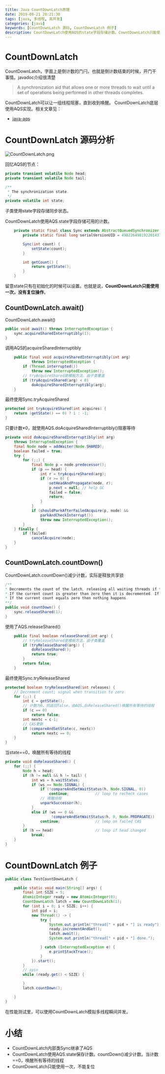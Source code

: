 ```yaml
---
title: Java CountDownLatch原理
date: 2019-08-21 20:21:30
tags: [java, 多线程, 高并发]
categories: [java]
keywords: [CountDownLatch 源码, CountDownLatch 例子]
description: CountDownLatch使用AQS的state字段存储计数。CountDownLatch只能使用一次，没有复位操作
---
```


# CountDownLatch

CountDownLatch，字面上是倒计数的门闩，也就是倒计数结束的时候，开门干事情。javadoc介绍很清楚
>A synchronization aid that allows one or more threads to wait until a set of operations being performed in other threads completes.

CountDownLatch可以让一组线程阻塞，直到收到唤醒。
CountDownLatch底层使用AQS实现。相关文章见：
- [java-aqs](/posts/java-aqs)

# CountDownLatch 源码分析



![CountDownLatch.png](CountDownLatch.png)



<!-- more -->

回忆AQS的节点：
```java
private transient volatile Node head;
private transient volatile Node tail;

/**
 * The synchronization state.
 */
private volatile int state;
```
子类使用state字段存储同步状态。

CountDownLatch使用AQS.state字段存储可用的计数。
```java
    private static final class Sync extends AbstractQueuedSynchronizer {
        private static final long serialVersionUID = 4982264981922014374L;

        Sync(int count) {
            setState(count);
        }

        int getCount() {
            return getState();
        }
    }
```
留意state只有在初始化的时候可以设置。也就是说，**CountDownLatch只能使用一次，没有复位操作**。

## CountDownLatch.await()

CountDownLatch.await()
```java
public void await() throws InterruptedException {
    sync.acquireSharedInterruptibly(1);
}
```
调用AQS的acquireSharedInterruptibly
```java
    public final void acquireSharedInterruptibly(int arg)
            throws InterruptedException {
        if (Thread.interrupted())
            throw new InterruptedException();
        // tryAcquireShared是模板方法，由子类覆盖
        if (tryAcquireShared(arg) < 0)
            doAcquireSharedInterruptibly(arg);
    }
```
最终使用Sync.tryAcquireShared
```java
protected int tryAcquireShared(int acquires) {
    return (getState() == 0) ? 1 : -1;
}
```
只要计数≠0，就使用AQS.doAcquireSharedInterruptibly()阻塞等待
```java
private void doAcquireSharedInterruptibly(int arg)
    throws InterruptedException {
    final Node node = addWaiter(Node.SHARED);
    boolean failed = true;
    try {
        for (;;) {
            final Node p = node.predecessor();
            if (p == head) {
                int r = tryAcquireShared(arg);
                if (r >= 0) {
                    setHeadAndPropagate(node, r);
                    p.next = null; // help GC
                    failed = false;
                    return;
                }
            }
            if (shouldParkAfterFailedAcquire(p, node) &&
                parkAndCheckInterrupt())
                throw new InterruptedException();
        }
    } finally {
        if (failed)
            cancelAcquire(node);
    }
}
```

## CountDownLatch.countDown()

CountDownLatch.countDown()减少计数，实际是释放共享锁
```java
/**
* Decrements the count of the latch, releasing all waiting threads if the count reaches zero.
* If the current count is greater than zero then it is decremented. If the new count is zero then all waiting threads are re-enabled for thread scheduling purposes.
* If the current count equals zero then nothing happens.
**/
public void countDown() {
    sync.releaseShared(1);
}
```
使用了AQS.releaseShared()
```java
    public final boolean releaseShared(int arg) {
        // tryReleaseShared是模板方法，由子类覆盖
        if (tryReleaseShared(arg)) {
            doReleaseShared();
            return true;
        }
        return false;
    }
```
最终使用Sync.tryReleaseShared
```java
protected boolean tryReleaseShared(int releases) {
    // Decrement count; signal when transition to zero
    for (;;) {
        int c = getState();
        // 计数为0，则返回false，由AQS.doReleaseShared()唤醒所有等待的线程
        if (c == 0)
            return false;
        int nextc = c-1;
        // CAS更新
        if (compareAndSetState(c, nextc))
            return nextc == 0;
    }
}
```
当state==0，唤醒所有等待的线程
```java
private void doReleaseShared() {
    for (;;) {
        Node h = head;
        if (h != null && h != tail) {
            int ws = h.waitStatus;
            if (ws == Node.SIGNAL) {
                if (!compareAndSetWaitStatus(h, Node.SIGNAL, 0))
                    continue;            // loop to recheck cases
                // 唤醒线程    
                unparkSuccessor(h);
            }
            else if (ws == 0 &&
                     !compareAndSetWaitStatus(h, 0, Node.PROPAGATE))
                continue;                // loop on failed CAS
        }
        if (h == head)                   // loop if head changed
            break;
    }
}
```

# CountDownLatch 例子

```java
public class TestCountDownLatch {

    public static void main(String[] args) {
        final int SIZE = 5;
        AtomicInteger ready = new AtomicInteger(0);
        CountDownLatch latch = new CountDownLatch(1);
        for (int i = 0; i < SIZE; i++) {
            int pid = i;
            new Thread(() -> {
                try {
                    System.out.println("thread[" + pid + "] is ready");
                    ready.incrementAndGet();
                    latch.await();
                    System.out.println("thread[" + pid + "] done.");

                } catch (InterruptedException e) {
                    e.printStackTrace();
                }
            }).start();
        }
        // spin
        while (ready.get() < SIZE) {

        }
        latch.countDown();

    }
}
```
在性能测试里，可以使用CountDownLatch模拟多线程瞬间并发。


# 小结

- CountDownLatch内部类Sync继承了AQS
- CountDownLatch使用AQS.state保存计数。countDown()减少计数。当计数==0，唤醒所有等待的线程
- CountDownLatch只能使用一次，不能复位
